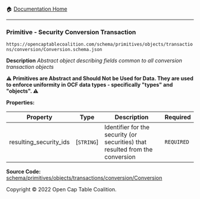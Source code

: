 :house: [Documentation Home](/docs/README.md)

---

### Primitive - Security Conversion Transaction

`https://opencaptablecoalition.com/schema/primitives/objects/transactions/conversion/Conversion.schema.json`

**Description** _Abstract object describing fields common to all conversion transaction objects_

**:warning: Primitives are Abstract and Should Not be Used for Data. They are used to enforce uniformity in OCF data types - specifically "types" and "objects". :warning:**

**Properties:**

| Property               | Type       | Description                                                                   | Required   |
| ---------------------- | ---------- | ----------------------------------------------------------------------------- | ---------- |
| resulting_security_ids | [`STRING`] | Identifier for the security (or securities) that resulted from the conversion | `REQUIRED` |

**Source Code:** [schema/primitives/objects/transactions/conversion/Conversion](../../../../../../schema/primitives/objects/transactions/conversion/Conversion.schema.json)

Copyright © 2022 Open Cap Table Coalition.
